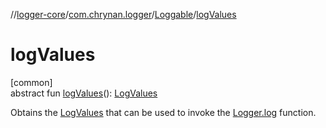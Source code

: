 //[logger-core](../../../index.md)/[com.chrynan.logger](../index.md)/[Loggable](index.md)/[logValues](log-values.md)

# logValues

[common]\
abstract fun [logValues](log-values.md)(): [LogValues](../-log-values/index.md)

Obtains the [LogValues](../-log-values/index.md) that can be used to invoke the [Logger.log](../-logger/log.md) function.
